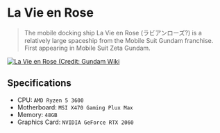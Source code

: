 # La Vie en Rose

> The mobile docking ship La Vie en Rose (ラビアンローズ?) is a relatively large spaceship from the Mobile Suit Gundam franchise. First appearing in Mobile Suit Zeta Gundam.

[![La Vie en Rose (Credit: Gundam Wiki](https://static.wikia.nocookie.net/gundam/images/e/e4/Lavieenrose.jpg/revision/latest/scale-to-width-down/1000?cb=20201110050949)](https://gundam.fandom.com/wiki/La_Vie_en_Rose)


## Specifications

- CPU: `AMD Ryzen 5 3600`
- Motherboard: `MSI X470 Gaming Plux Max`
- Memory: `48GB`
- Graphics Card: `NVIDIA GeForce RTX 2060`
